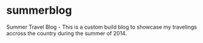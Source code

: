 summerblog
==========

Summer Travel Blog - This is a custom build blog to showcase my travelings
accross the country during the summer of 2014.
